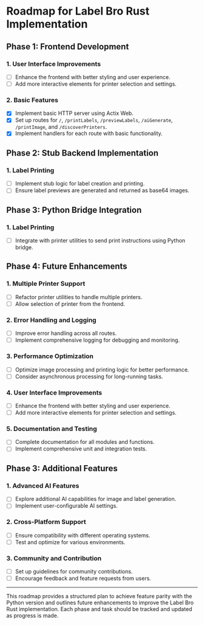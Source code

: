 # Roadmap for Label Bro Rust Implementation

## Phase 1: Frontend Development

### 1. User Interface Improvements
- [ ] Enhance the frontend with better styling and user experience.
- [ ] Add more interactive elements for printer selection and settings.

### 2. Basic Features
- [x] Implement basic HTTP server using Actix Web.
- [x] Set up routes for `/`, `/printLabels`, `/previewLabels`, `/aiGenerate`, `/printImage`, and `/discoverPrinters`.
- [x] Implement handlers for each route with basic functionality.

## Phase 2: Stub Backend Implementation

### 1. Label Printing
- [ ] Implement stub logic for label creation and printing.
- [ ] Ensure label previews are generated and returned as base64 images.

## Phase 3: Python Bridge Integration

### 1. Label Printing
- [ ] Integrate with printer utilities to send print instructions using Python bridge.

## Phase 4: Future Enhancements

### 1. Multiple Printer Support
- [ ] Refactor printer utilities to handle multiple printers.
- [ ] Allow selection of printer from the frontend.

### 2. Error Handling and Logging
- [ ] Improve error handling across all routes.
- [ ] Implement comprehensive logging for debugging and monitoring.

### 3. Performance Optimization
- [ ] Optimize image processing and printing logic for better performance.
- [ ] Consider asynchronous processing for long-running tasks.

### 4. User Interface Improvements
- [ ] Enhance the frontend with better styling and user experience.
- [ ] Add more interactive elements for printer selection and settings.

### 5. Documentation and Testing
- [ ] Complete documentation for all modules and functions.
- [ ] Implement comprehensive unit and integration tests.

## Phase 3: Additional Features

### 1. Advanced AI Features
- [ ] Explore additional AI capabilities for image and label generation.
- [ ] Implement user-configurable AI settings.

### 2. Cross-Platform Support
- [ ] Ensure compatibility with different operating systems.
- [ ] Test and optimize for various environments.

### 3. Community and Contribution
- [ ] Set up guidelines for community contributions.
- [ ] Encourage feedback and feature requests from users.

---

This roadmap provides a structured plan to achieve feature parity with the Python version and outlines future enhancements to improve the Label Bro Rust implementation. Each phase and task should be tracked and updated as progress is made.

